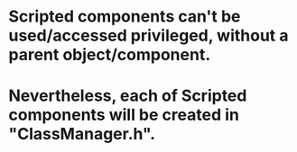 # Scripted components can't be used/accessed privileged, without a parent object/component.
# Nevertheless, each of Scripted components will be created in "ClassManager.h".